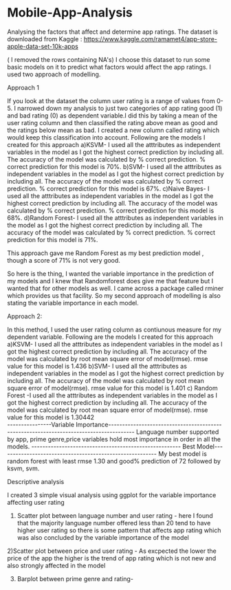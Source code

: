 # Mobile-App-Analysis
Analysing the factors that affect and determine app ratings.
The dataset is downloaded from Kaggle : https://www.kaggle.com/ramamet4/app-store-apple-data-set-10k-apps
 
 ( I removed the rows containing NA's)
I choose this dataset to run some basic models on it to predict what factors would affect the app ratings. I used two approach
of modelling.

Approach 1

 If you look at the dataset the column user rating is a range of values from 0-5. I narrowed down my analysis to just two categories
of app rating good (1) and bad rating (0) as dependent variable.I did this by taking a mean of the user rating column and then classified the rating above mean
as good and the ratings below mean as bad. I created a new column called rating which would keep this classification into account.
Following are the models I created for this approach
a)KSVM- I used all the atttributes as independent variables in the model as I got the highest correct prediction by including all.
        The accuracy of the model was calculated by % correct prediction. % correct prediction for this model is 70%.
b)SVM- I used all the atttributes as independent variables in the model as I got the highest correct prediction by including all.
       The accuracy of the model was calculated by % correct prediction. % correct prediction for this model is 67%.
c)Naive Bayes- I used all the atttributes as independent variables in the model as I got the highest correct prediction by including all.
               The accuracy of the model was calculated by % correct prediction. % correct prediction for this model is 68%.
d)Random Forest- I used all the atttributes as independent variables in the model as I got the highest correct prediction by including all.
                 The accuracy of the model was calculated by % correct prediction. % correct prediction for this model is 71%.
                 
This approach gave me Random Forest as my best prediction model , though a score of 71% is not very good.

So here is the thing, I wanted the variable importance in the prediction of my models and I knew that Randomforest does give me that feature
but I wanted that for other models as well. I came across a package called rminer which provides us that facility. So my second approach
of modelling is also stating the variable importance in each model.

Approach 2:

In this method, I used the user rating column as contiunous measure for my dependent variable.
Following are the models I created for this approach
a)KSVM- I used all the atttributes as independent variables in the model as I got the highest correct prediction by including all.
        The accuracy of the model was calculated by root mean square error of model(rmse). rmse value for this model is 1.436
b)SVM-  I used all the atttributes as independent variables in the model as I got the highest correct prediction by including all.
        The accuracy of the model was calculated by root mean square error of model(rmse). rmse value for this model is 1.401
c) Random Forest -I used all the atttributes as independent variables in the model as I got the highest correct prediction by including all.
        The accuracy of the model was calculated by root mean square error of model(rmse). rmse value for this model is 1.30442     
----------------Variable Importance---------------------------------------------------------------------------------------
Language number supported by app, prime genre,price variables hold most importance in order in all the models. 
------------------------------------------------------ Best Model---------------------------------------------------------
My best model is random forest with least rmse 1.30 and good% prediction of 72 followed by ksvm, svm.

Descriptive analysis

I created 3 simple visual analysis using ggplot for the variable importance affecting user rating
1) Scatter plot between language number and user rating - here I found that the majority language number offered less than 20 tend to have higher user rating so there is some pattern that affects app rating which was also concluded by the variable importance of the model

2)Scatter plot between price and user rating - As excpected the lower the price of the app the higher is the trend of app rating which is not new and also strongly affected in the model

3) Barplot between prime genre and rating- 
                 
                 
                 
                 
                 
